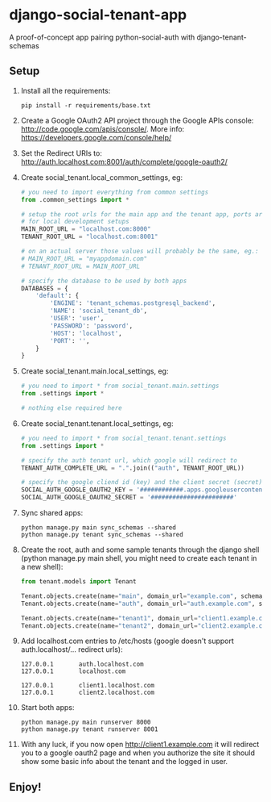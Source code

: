 django-social-tenant-app
========================

A proof-of-concept app pairing python-social-auth with django-tenant-schemas


Setup
-----

1. Install all the requirements:

    ```
    pip install -r requirements/base.txt
    ```

2. Create a Google OAuth2 API project through the Google APIs console: <http://code.google.com/apis/console/>.
   More info: <https://developers.google.com/console/help/>

3. Set the Redirect URIs to: http://auth.localhost.com:8001/auth/complete/google-oauth2/

4. Create social_tenant.local_common_settings, eg:
    ```python
    # you need to import everything from common settings
    from .common_settings import *

    # setup the root urls for the main app and the tenant app, ports are there
    # for local development setups
    MAIN_ROOT_URL = "localhost.com:8000"
    TENANT_ROOT_URL = "localhost.com:8001"

    # on an actual server those values will probably be the same, eg.:
    # MAIN_ROOT_URL = "myappdomain.com"
    # TENANT_ROOT_URL = MAIN_ROOT_URL

    # specify the database to be used by both apps
    DATABASES = {
        'default': {
            'ENGINE': 'tenant_schemas.postgresql_backend',
            'NAME': 'social_tenant_db',
            'USER': 'user',
            'PASSWORD': 'password',
            'HOST': 'localhost',
            'PORT': '',
        }
    }
    ```
5. Create social_tenant.main.local_settings, eg:
    ```python
    # you need to import * from social_tenant.main.settings
    from .settings import *

    # nothing else required here
    ```
6. Create social_tenant.tenant.local_settings, eg:
    ```python
    # you need to import * from social_tenant.tenant.settings
    from .settings import *

    # specify the auth tenant url, which google will redirect to
    TENANT_AUTH_COMPLETE_URL = ".".join(("auth", TENANT_ROOT_URL))

    # specify the google cliend id (key) and the client secret (secret)
    SOCIAL_AUTH_GOOGLE_OAUTH2_KEY = '############.apps.googleusercontent.com'
    SOCIAL_AUTH_GOOGLE_OAUTH2_SECRET = '#######################'
    ```
7. Sync shared apps:

    ```
    python manage.py main sync_schemas --shared
    python manage.py tenant sync_schemas --shared
    ```
8. Create the root, auth and some sample tenants through the django shell
   (python manage.py main shell, you might need to create each tenant
    in a new shell):
    ```python
    from tenant.models import Tenant

    Tenant.objects.create(name="main", domain_url="example.com", schema_name="public")
    Tenant.objects.create(name="auth", domain_url="auth.example.com", schema_name="public")

    Tenant.objects.create(name="tenant1", domain_url="client1.example.com", schema_name="tenant1")
    Tenant.objects.create(name="tenant2", domain_url="client2.example.com", schema_name="tenant2")
    ```
9. Add localhost.com entries to /etc/hosts (google doesn't support auth.localhost/... redirect urls):
    ```
    127.0.0.1       auth.localhost.com
    127.0.0.1       localhost.com

    127.0.0.1       client1.localhost.com
    127.0.0.1       client2.localhost.com
    ```
10. Start both apps:

    ```
    python manage.py main runserver 8000
    python manage.py tenant runserver 8001
    ```
11. With any luck, if you now open http://client1.example.com it will redirect
    you to a google oauth2 page and when you authorize the site it should
    show some basic info about the tenant and the logged in user.

Enjoy!
------
